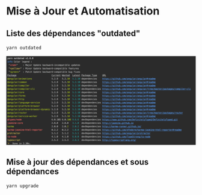 # Mise à Jour et Automatisation

## Liste des dépendances "outdated"

```bash
yarn outdated
```

![Yarn Outdated Dependencies](../../.gitbook/assets/yarn-outdated.png)

## Mise à jour des dépendances et sous dépendances

```bash
yarn upgrade
```

